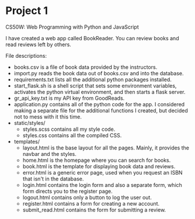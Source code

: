 # Project 1

CS50W: Web Programming with Python and JavaScript

I have created a web app called BookReader. You can review books and read reviews left by others.

File descriptions:
- books.csv is a file of book data provided by the instructors.
- import.py reads the book data out of books.csv and into the database.
- requirements.txt lists all the additional python packages installed.
- start_flask.sh is a shell script that sets some environment variables, activates the python virtual environment, and then starts a flask server.
- gr_api_key.txt is my API key from GoodReads.
- application.py contains all of the python code for the app. I considered making a separate file for the additional functions I created, but decided not to mess with it this time.
- static/styles/
  - styles.scss contains all my style code.
  - styles.css contains all the compiled CSS.
- templates/
  - layout.html is the base layout for all the pages. Mainly, it provides the navbar and the styles.
  - home.html is the homepage where you can search for books.
  - book.html is the template for displaying book data and reviews.
  - error.html is a generic error page, used when you request an ISBN that isn't in the database.
  - login.html contains the login form and also a separate form, which form directs you to the register page.
  - logout.html contains only a button to log the user out.
  - register.html contains a form for creating a new account.
  - submit_read.html contains the form for submitting a review.
